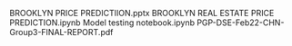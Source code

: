 BROOKLYN PRICE PREDICTIION.pptx
BROOKLYN REAL ESTATE PRICE PREDICTION.ipynb
Model testing notebook.ipynb
PGP-DSE-Feb22-CHN-Group3-FINAL-REPORT.pdf
